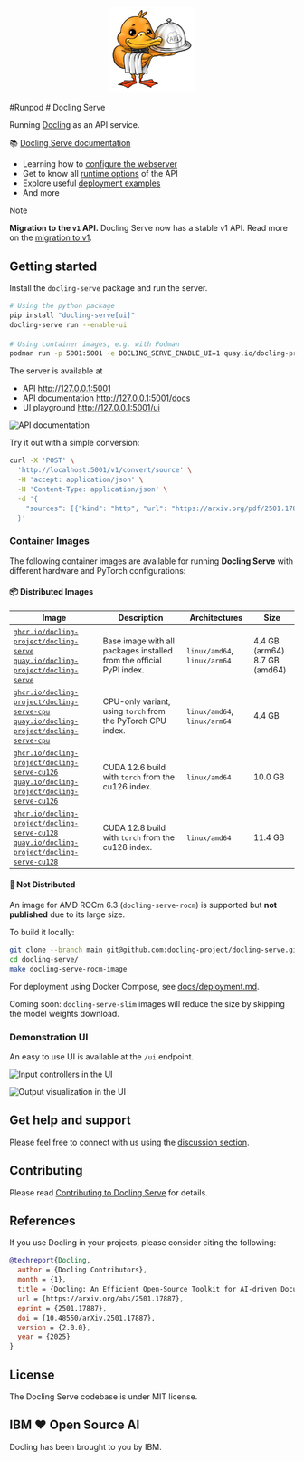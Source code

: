 <p align="center">
  <a href="https://github.com/docling-project/docling-serve">
    <img loading="lazy" alt="Docling" src="https://github.com/docling-project/docling-serve/raw/main/docs/assets/docling-serve-pic.png" width="30%"/>
  </a>
</p>
#Runpod
# Docling Serve

Running [Docling](https://github.com/docling-project/docling) as an API service.

📚 [Docling Serve documentation](./docs/README.md)

- Learning how to [configure the webserver](./docs/configuration.md)
- Get to know all [runtime options](./docs/usage.md) of the API
- Explore useful [deployment examples](./docs/deployment.md)
- And more

> [!NOTE]
> **Migration to the `v1` API.** Docling Serve now has a stable v1 API. Read more on the [migration to v1](./docs/v1_migration.md).

## Getting started

Install the `docling-serve` package and run the server.

```bash
# Using the python package
pip install "docling-serve[ui]"
docling-serve run --enable-ui

# Using container images, e.g. with Podman
podman run -p 5001:5001 -e DOCLING_SERVE_ENABLE_UI=1 quay.io/docling-project/docling-serve
```

The server is available at

- API <http://127.0.0.1:5001>
- API documentation <http://127.0.0.1:5001/docs>
- UI playground <http://127.0.0.1:5001/ui>

![API documentation](img/fastapi-ui.png)

Try it out with a simple conversion:

```bash
curl -X 'POST' \
  'http://localhost:5001/v1/convert/source' \
  -H 'accept: application/json' \
  -H 'Content-Type: application/json' \
  -d '{
    "sources": [{"kind": "http", "url": "https://arxiv.org/pdf/2501.17887"}]
  }'
```

### Container Images

The following container images are available for running **Docling Serve** with different hardware and PyTorch configurations:

#### 📦 Distributed Images

| Image | Description | Architectures | Size |
|-------|-------------|----------------|------|
| [`ghcr.io/docling-project/docling-serve`](https://github.com/docling-project/docling-serve/pkgs/container/docling-serve) <br> [`quay.io/docling-project/docling-serve`](https://quay.io/repository/docling-project/docling-serve) | Base image with all packages installed from the official PyPI index. | `linux/amd64`, `linux/arm64` | 4.4 GB (arm64) <br> 8.7 GB (amd64) |
| [`ghcr.io/docling-project/docling-serve-cpu`](https://github.com/docling-project/docling-serve/pkgs/container/docling-serve-cpu) <br> [`quay.io/docling-project/docling-serve-cpu`](https://quay.io/repository/docling-project/docling-serve-cpu) | CPU-only variant, using `torch` from the PyTorch CPU index. | `linux/amd64`, `linux/arm64` | 4.4 GB |
| [`ghcr.io/docling-project/docling-serve-cu126`](https://github.com/docling-project/docling-serve/pkgs/container/docling-serve-cu126) <br> [`quay.io/docling-project/docling-serve-cu126`](https://quay.io/repository/docling-project/docling-serve-cu126) | CUDA 12.6 build with `torch` from the cu126 index. | `linux/amd64` | 10.0 GB |
| [`ghcr.io/docling-project/docling-serve-cu128`](https://github.com/docling-project/docling-serve/pkgs/container/docling-serve-cu128) <br> [`quay.io/docling-project/docling-serve-cu128`](https://quay.io/repository/docling-project/docling-serve-cu128) | CUDA 12.8 build with `torch` from the cu128 index. | `linux/amd64` | 11.4 GB |

#### 🚫 Not Distributed

An image for AMD ROCm 6.3 (`docling-serve-rocm`) is supported but **not published** due to its large size.

To build it locally:

```bash
git clone --branch main git@github.com:docling-project/docling-serve.git
cd docling-serve/
make docling-serve-rocm-image
```

For deployment using Docker Compose, see [docs/deployment.md](docs/deployment.md).

Coming soon: `docling-serve-slim` images will reduce the size by skipping the model weights download.

### Demonstration UI

An easy to use UI is available at the `/ui` endpoint.

![Input controllers in the UI](img/ui-input.png)

![Output visualization in the UI](img/ui-output.png)

## Get help and support

Please feel free to connect with us using the [discussion section](https://github.com/docling-project/docling/discussions).

## Contributing

Please read [Contributing to Docling Serve](https://github.com/docling-project/docling-serve/blob/main/CONTRIBUTING.md) for details.

## References

If you use Docling in your projects, please consider citing the following:

```bib
@techreport{Docling,
  author = {Docling Contributors},
  month = {1},
  title = {Docling: An Efficient Open-Source Toolkit for AI-driven Document Conversion},
  url = {https://arxiv.org/abs/2501.17887},
  eprint = {2501.17887},
  doi = {10.48550/arXiv.2501.17887},
  version = {2.0.0},
  year = {2025}
}
```

## License

The Docling Serve codebase is under MIT license.

## IBM ❤️ Open Source AI

Docling has been brought to you by IBM.
